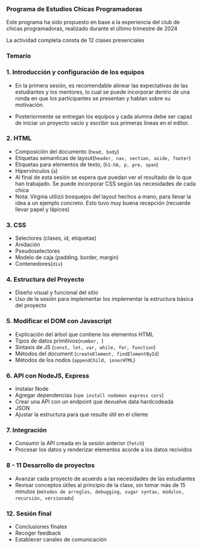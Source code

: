 ### Programa de Estudios Chicas Programadoras

Este programa ha sido propuesto en base a la experiencia del club de chicas programadoras, realizado durante el último trimestre de 2024

La actividad completa consta de 12 clases presenciales

### Temario

### 1. Introducción y configuración de los equipos

- En la primera sesión, es recomendable alinear las expectativas de las estudiantes y los mentores, lo cual se puede incorporar dentro de una ronda en que los participantes se presentan y hablan sobre su motivación.

- Posteriormente se entregan los equipos y cada alumna debe ser capaz de
  iniciar un proyecto vacío y escribir sus primeras líneas en el editor.

### 2. HTML

- Composición del documento (`head, body`)
- Etiquetas semanticas de layout(`header, nav, section, aside, footer`)
- Etiquetas para elementos de texto, (`h1-h6, p, pre, span`)
- Hipervínculos (`a`)
- Al final de esta sesión se espera que puedan ver el resultado de lo que han trabajado. Se puede incorporar CSS según las necesidades de cada chica
- Nota: Virgnia utilizó bosquejos del layout hechos a mano, para llevar la idea a un ejemplo concreto. Esto tuvo muy buena recepción (recuerde llevar papel y lápices)

### 3. CSS

- Selectores (clases, id, etiquetas)
- Anidación
- Pseudoselectores
- Modelo de caja (padding, border, margin)
- Contenedores(`div`)

### 4. Estructura del Proyecto

- Diseño visual y funcional del sitio
- Uso de la sesión para implementar los implementar la estructura básica del proyecto

### 5. Modificar el DOM con Javascript

- Explicación del árbol que contiene los elementos HTML
- Tipos de datos primitivos(`number, `)
- Sintaxis de JS (`const, let, var, while, for, function`)
- Métodos del document (`createElement, findElementById`)
- Métodos de los nodos (`appendChild, innerHTML`)

### 6. API con NodeJS, Express

- Instalar Node
- Agregar dependencias (`npm install nodemon express cors`)
- Crear una API con un endpoint que devuelve data hardcodeada
- JSON
- Ajustar la estructura para que resulte útil en el cliente

### 7. Integración

- Consumir la API creada en la sesión anterior (`fetch`)
- Procesar los datos y renderizar elementos acorde a los datos recividos

### 8 - 11 Desarrollo de proyectos

- Avanzar cada proyecto de acuerdo a las necesidades de las estudiantes
- Revisar conceptos útiles al principio de la clase, sin tomar más de 15 minutos (`métodos de arreglos, debugging, sugar syntax, múdulos, recursión, versionado`)

### 12. Sesión final

- Conclusiones finales
- Recoger feedback
- Establecer canales de comunicación
